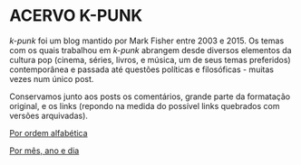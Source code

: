 # ACERVO K-PUNK

_k-punk_ foi um blog mantido por Mark Fisher entre 2003 e 2015. Os temas com os quais trabalhou em _k-punk_ abrangem desde diversos elementos da cultura pop (cinema, séries, livros, e música, um de seus temas preferidos) contemporânea e passada até questões políticas e filosóficas - muitas vezes num único post.

Conservamos junto aos posts os comentários, grande parte da formatação original, e os links (repondo na medida do possível links quebrados com versões arquivadas).

[Por ordem alfabética](/indexes/kpunk/az.html)

[Por mês, ano e dia](/indexes/kpunk/mesano.html)
